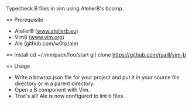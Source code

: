 Typecheck B files in vim using AtelierB's bcomp.

== Prerequisite
  * AtelierB (www.atelierb.eu)
  * Vim8 (www.vim.org)
  * Ale (github.com/w0rp/ale)

== Install
  cd ~/.vim/pack/foo/start
  git clone https://github.com/rsaill/vim-b

== Usage
  * Write a bcwrap.json file for your project and put it in your source file directory or in a parent directory. 
  * Open a B component with Vim.
  * That's all! Ale is now configured to lint b files.

